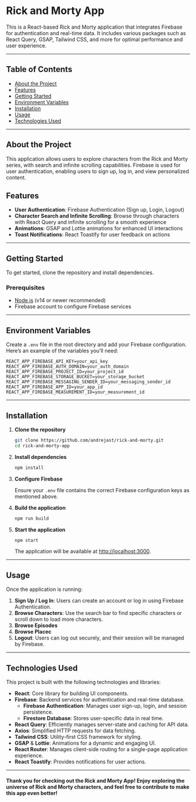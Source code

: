 # Rick and Morty App

This is a React-based Rick and Morty application that integrates Firebase for authentication and real-time data. It includes various packages such as React Query, GSAP, Tailwind CSS, and more for optimal performance and user experience.

---

## Table of Contents

- [About the Project](#about-the-project)
- [Features](#features)
- [Getting Started](#getting-started)
- [Environment Variables](#environment-variables)
- [Installation](#installation)
- [Usage](#usage)
- [Technologies Used](#technologies-used)

---

## About the Project

This application allows users to explore characters from the Rick and Morty series, with search and infinite scrolling capabilities. Firebase is used for user authentication, enabling users to sign up, log in, and view personalized content.

## Features

- **User Authentication**: Firebase Authentication (Sign up, Login, Logout)
- **Character Search and Infinite Scrolling**: Browse through characters with React Query and infinite scrolling for a smooth experience
- **Animations**: GSAP and Lottie animations for enhanced UI interactions
- **Toast Notifications**: React Toastify for user feedback on actions

---

## Getting Started

To get started, clone the repository and install dependencies.

### Prerequisites

- [Node.js](https://nodejs.org/) (v14 or newer recommended)
- Firebase account to configure Firebase services

---

## Environment Variables

Create a `.env` file in the root directory and add your Firebase configuration. Here’s an example of the variables you’ll need:

```
REACT_APP_FIREBASE_API_KEY=your_api_key
REACT_APP_FIREBASE_AUTH_DOMAIN=your_auth_domain
REACT_APP_FIREBASE_PROJECT_ID=your_project_id
REACT_APP_FIREBASE_STORAGE_BUCKET=your_storage_bucket
REACT_APP_FIREBASE_MESSAGING_SENDER_ID=your_messaging_sender_id
REACT_APP_FIREBASE_APP_ID=your_app_id
REACT_APP_FIREBASE_MEASUREMENT_ID=your_measurement_id

```

---

## Installation

1. **Clone the repository**

   ```bash
   git clone https://github.com/andrejast/rick-and-morty.git
   cd rick-and-morty-app
   ```

2. **Install dependencies**

   ```bash
   npm install
   ```

3. **Configure Firebase**

   Ensure your `.env` file contains the correct Firebase configuration keys as mentioned above.

4. **Build the application**

   ```bash
   npm run build
   ```

5. **Start the application**

   ```bash
   npm start
   ```

   The application will be available at [http://localhost:3000](http://localhost:3000).

---

## Usage

Once the application is running:

1. **Sign Up / Log In**: Users can create an account or log in using Firebase Authentication.
2. **Browse Characters**: Use the search bar to find specific characters or scroll down to load more characters.
3. **Browse Episodes**
4. **Browse Placec**
5. **Logout**: Users can log out securely, and their session will be managed by Firebase.

---

## Technologies Used

This project is built with the following technologies and libraries:

- **React**: Core library for building UI components.
- **Firebase**: Backend services for authentication and real-time database.
  - **Firebase Authentication**: Manages user sign-up, login, and session persistence.
  - **Firestore Database**: Stores user-specific data in real time.
- **React Query**: Efficiently manages server-state and caching for API data.
- **Axios**: Simplified HTTP requests for data fetching.
- **Tailwind CSS**: Utility-first CSS framework for styling.
- **GSAP** & **Lottie**: Animations for a dynamic and engaging UI.
- **React Router**: Manages client-side routing for a single-page application experience.
- **React Toastify**: Provides notifications for user actions.

---

#### Thank you for checking out the Rick and Morty App! Enjoy exploring the universe of Rick and Morty characters, and feel free to contribute to make this app even better!

